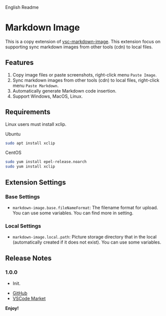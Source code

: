 English Readme

# Markdown Image

This is a copy extension of [vsc-markdown-image](https://github.com/imlinhanchao/vsc-markdown-image). This extension focus on supporting sync markdown images from other tools (cdn) to local files.

## Features

1. Copy image files or paste screenshots, right-click menu `Paste Image`.
2. Sync markdown images from other tools (cdn) to local files, right-click menu `Paste Markdown`.
3. Automatically generate Markdown code insertion.
4. Support Windows, MacOS, Linux.

## Requirements

Linux users must install xclip.

Ubuntu

```bash
sudo apt install xclip
```

CentOS

```bash
sudo yum install epel-release.noarch
sudo yum install xclip
```

## Extension Settings

### Base Settings

- `markdown-image.base.fileNameFormat`: The filename format for upload. You can use some variables. You can find more in setting.

### Local Settings

- `markdown-image.local.path`: Picture storage directory that in the local (automatically created if it does not exist). You can use some variables.

## Release Notes

### 1.0.0
- Init.

* [GitHub](https://github.com/wangtao0101/vsc-markdown-image)
* [VSCode Market](https://marketplace.visualstudio.com/items?itemName=hancel.markdown-image)

**Enjoy!**
